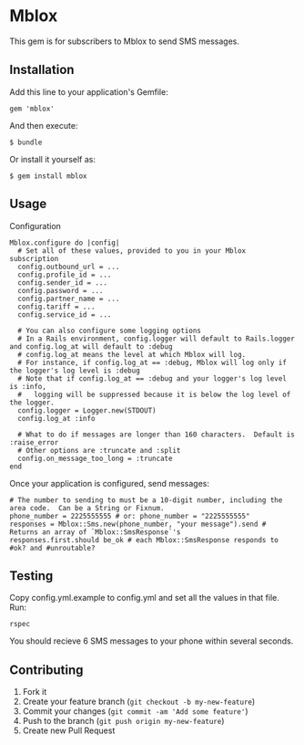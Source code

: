 # Mblox

This gem is for subscribers to Mblox to send SMS messages.

## Installation

Add this line to your application's Gemfile:

    gem 'mblox'

And then execute:

    $ bundle

Or install it yourself as:

    $ gem install mblox

## Usage

Configuration

    Mblox.configure do |config|
      # Set all of these values, provided to you in your Mblox subscription
      config.outbound_url = ...
      config.profile_id = ...
      config.sender_id = ...
      config.password = ...
      config.partner_name = ...
      config.tariff = ...
      config.service_id = ...

      # You can also configure some logging options
      # In a Rails environment, config.logger will default to Rails.logger and config.log_at will default to :debug
      # config.log_at means the level at which Mblox will log.
      # For instance, if config.log_at == :debug, Mblox will log only if the logger's log level is :debug
      # Note that if config.log_at == :debug and your logger's log level is :info,
      #   logging will be suppressed because it is below the log level of the logger.
      config.logger = Logger.new(STDOUT)
      config.log_at :info

      # What to do if messages are longer than 160 characters.  Default is :raise_error
      # Other options are :truncate and :split
      config.on_message_too_long = :truncate
    end

Once your application is configured, send messages:

    # The number to sending to must be a 10-digit number, including the area code.  Can be a String or Fixnum.
    phone_number = 2225555555 # or: phone_number = "2225555555"
    responses = Mblox::Sms.new(phone_number, "your message").send # Returns an array of `Mblox::SmsResponse`'s
    responses.first.should be_ok # each Mblox::SmsResponse responds to #ok? and #unroutable?

## Testing

Copy config.yml.example to config.yml and set all the values in that file.  Run:

    rspec

You should recieve 6 SMS messages to your phone within several seconds.

## Contributing

1. Fork it
2. Create your feature branch (`git checkout -b my-new-feature`)
3. Commit your changes (`git commit -am 'Add some feature'`)
4. Push to the branch (`git push origin my-new-feature`)
5. Create new Pull Request
